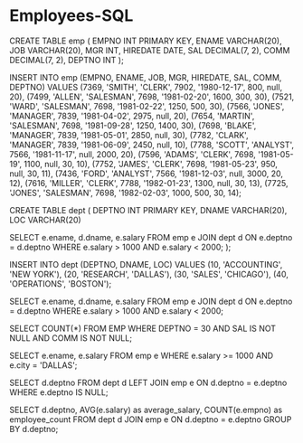 # Employees-SQL
CREATE TABLE emp (
    EMPNO INT PRIMARY KEY,
    ENAME VARCHAR(20),
    JOB VARCHAR(20),
    MGR INT,
    HIREDATE DATE,
    SAL DECIMAL(7, 2),
    COMM DECIMAL(7, 2),
    DEPTNO INT
);

INSERT INTO emp (EMPNO, ENAME, JOB, MGR, HIREDATE, SAL, COMM, DEPTNO) VALUES
(7369, 'SMITH', 'CLERK', 7902, '1980-12-17', 800, null, 20),
(7499, 'ALLEN', 'SALESMAN', 7698, '1981-02-20', 1600, 300, 30),
(7521, 'WARD', 'SALESMAN', 7698, '1981-02-22', 1250, 500, 30),
(7566, 'JONES', 'MANAGER', 7839, '1981-04-02', 2975, null, 20),
(7654, 'MARTIN', 'SALESMAN', 7698, '1981-09-28', 1250, 1400, 30),
(7698, 'BLAKE', 'MANAGER', 7839, '1981-05-01', 2850, null, 30),
(7782, 'CLARK', 'MANAGER', 7839, '1981-06-09', 2450, null, 10),
(7788, 'SCOTT', 'ANALYST', 7566, '1981-11-17', null, 2000, 20),
(7596, 'ADAMS', 'CLERK', 7698, '1981-05-19', 1100, null, 30, 10),
(7752, 'JAMES', 'CLERK', 7698, '1981-05-23', 950, null, 30, 11),
(7436, 'FORD', 'ANALYST', 7566, '1981-12-03', null, 3000, 20, 12),
(7616, 'MILLER', 'CLERK', 7788, '1982-01-23', 1300, null, 30, 13),
(7725, 'JONES', 'SALESMAN', 7698, '1982-02-03', 1000, 500, 30, 14);


CREATE TABLE dept (
 DEPTNO INT PRIMARY KEY,
 DNAME VARCHAR(20),
 LOC VARCHAR(20)
 
 SELECT e.ename, d.dname, e.salary
FROM emp e
JOIN dept d ON e.deptno = d.deptno
WHERE e.salary > 1000 AND e.salary < 2000;
);

INSERT INTO dept (DEPTNO, DNAME, LOC) VALUES
(10, 'ACCOUNTING', 'NEW YORK'),
(20, 'RESEARCH', 'DALLAS'),
(30, 'SALES', 'CHICAGO'),
(40, 'OPERATIONS', 'BOSTON');

SELECT e.ename, d.dname, e.salary
FROM emp e
JOIN dept d ON e.deptno = d.deptno
WHERE e.salary > 1000 AND e.salary < 2000;

SELECT COUNT(*)
FROM EMP
WHERE DEPTNO = 30 AND SAL IS NOT NULL AND COMM IS NOT NULL;

SELECT e.ename, e.salary
FROM emp e
WHERE e.salary >= 1000 AND e.city = 'DALLAS';

SELECT d.deptno
FROM dept d
LEFT JOIN emp e ON d.deptno = e.deptno
WHERE e.deptno IS NULL;

SELECT d.deptno, AVG(e.salary) as average_salary, COUNT(e.empno) as employee_count
FROM dept d
JOIN emp e ON d.deptno = e.deptno
GROUP BY d.deptno;
